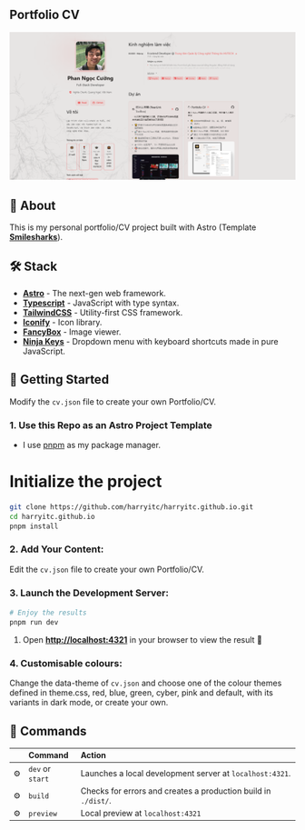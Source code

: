 ## Portfolio CV

![preview](/public/portfolio.png)

## 📄 About

This is my personal portfolio/CV project built with Astro (Template [**Smilesharks**](https://github.com/Smilesharks/dev-portfolio)).


## 🛠️ Stack

- [**Astro**](https://astro.build/) - The next-gen web framework.
- [**Typescript**](https://www.typescriptlang.org/) - JavaScript with type syntax.
- [**TailwindCSS**](https://tailwindcss.com/) - Utility-first CSS framework.
- [**Iconify**](https://iconify.design/) - Icon library.
- [**FancyBox**](https://fancyapps.com/fancybox/3/) - Image viewer.
- [**Ninja Keys**](https://github.com/ssleptsov/ninja-keys) - Dropdown menu with keyboard shortcuts made in pure JavaScript.

## 🚀 Getting Started

Modify the `cv.json` file to create your own Portfolio/CV.

### 1. Use this Repo as an Astro Project Template

- I use [pnpm](https://pnpm.io/installation) as my package manager.

# Initialize the project
```bash
git clone https://github.com/harryitc/harryitc.github.io.git
cd harryitc.github.io
pnpm install
```

### 2. Add Your Content:

Edit the `cv.json` file to create your own Portfolio/CV.

### 3. Launch the Development Server:

```bash
# Enjoy the results
pnpm run dev
```
1. Open [**http://localhost:4321**](http://localhost:4321/) in your browser to view the result 🚀

### 4. Customisable colours:
Change the data-theme of `cv.json` and choose one of the colour themes defined in theme.css, red, blue, green, cyber, pink and default, with its variants in dark mode, or create your own.

## 🧞 Commands

|     | Command         | Action                                                                       |
| :-- | :-------------- | :--------------------------------------------------------------------------- |
| ⚙️  | `dev` or `start` | Launches a local development server at `localhost:4321`.                   |
| ⚙️  | `build`         | Checks for errors and creates a production build in `./dist/`. |
| ⚙️  | `preview`       | Local preview at `localhost:4321`                                       |